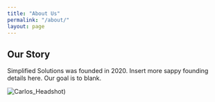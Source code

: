 ```yaml
---
title: "About Us"
permalink: "/about/"
layout: page
---
```


## Our Story 

Simplified Solutions was founded in 2020. Insert more sappy founding details here. Our goal is to blank. 

![Carlos_Headshot](/assets/linkedin-photo.jpg))
